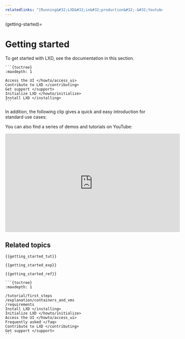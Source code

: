 ```yaml
---
relatedlinks: "[Running&#32;LXD&#32;in&#32;production&#32;-&#32;Youtube](https://www.youtube.com/watch?v=QyXOOE_4cm0)"
---
```


(getting-started)=
# Getting started

To get started with LXD, see the documentation in this section.

````{only} diataxis
```{toctree}
:maxdepth: 1

Access the UI </howto/access_ui>
Contribute to LXD </contributing>
Get support </support>
Initialize LXD </howto/initialize>
Install LXD </installing>
```
````

In addition, the following clip gives a quick and easy introduction for standard use cases:

<div>
 <script id="asciicast-226224" src="https://asciinema.org/a/226224.js" async></script>
</div>

You can also find a series of demos and tutorials on YouTube:

<iframe width="560" height="315" src="https://www.youtube.com/embed/videoseries?list=PLddduKsl-KEhleT9VTR4hbtlNdtMr6cFd" title="YouTube video player" frameborder="0" allow="accelerometer; autoplay; clipboard-write; encrypted-media; gyroscope; picture-in-picture" allowfullscreen></iframe>

## Related topics

```{only} diataxis
{{getting_started_tut}}

{{getting_started_exp}}

{{getting_started_ref}}
```

````{only} topical
```{toctree}
:maxdepth: 1

/tutorial/first_steps
/explanation/containers_and_vms
/requirements
Install LXD </installing>
Initialize LXD </howto/initialize>
Access the UI </howto/access_ui>
Frequently asked </faq>
Contribute to LXD </contributing>
Get support </support>
```
````
